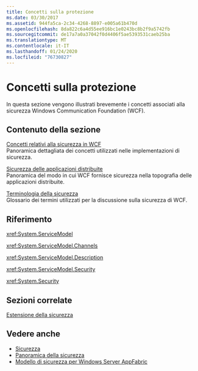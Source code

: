 ```yaml
---
title: Concetti sulla protezione
ms.date: 03/30/2017
ms.assetid: 944fa5ca-2c34-4268-8897-e005a61b470d
ms.openlocfilehash: 8da822c6a4d55ee916bc1e0243bc8b2f9a5742fb
ms.sourcegitcommit: de17a7a0a37042f0d4406f5ae5393531caeb25ba
ms.translationtype: MT
ms.contentlocale: it-IT
ms.lasthandoff: 01/24/2020
ms.locfileid: "76730827"
---
```

# <a name="security-concepts"></a>Concetti sulla protezione
In questa sezione vengono illustrati brevemente i concetti associati alla sicurezza Windows Communication Foundation (WCF).  
  
## <a name="in-this-section"></a>Contenuto della sezione  
 [Concetti relativi alla sicurezza in WCF](../../../../docs/framework/wcf/feature-details/security-concepts-used-in-wcf.md)  
 Panoramica dettagliata dei concetti utilizzati nelle implementazioni di sicurezza.  
  
 [Sicurezza delle applicazioni distribuite](../../../../docs/framework/wcf/feature-details/distributed-application-security.md)  
 Panoramica del modo in cui WCF fornisce sicurezza nella topografia delle applicazioni distribuite.  
  
 [Terminologia della sicurezza](../../../../docs/framework/wcf/feature-details/wcf-security-terminology.md)  
 Glossario dei termini utilizzati per la discussione sulla sicurezza di WCF.  
  
## <a name="reference"></a>Riferimento  
 <xref:System.ServiceModel>  
  
 <xref:System.ServiceModel.Channels>  
  
 <xref:System.ServiceModel.Description>  
  
 <xref:System.ServiceModel.Security>  
  
 <xref:System.Security>  
  
## <a name="related-sections"></a>Sezioni correlate  
 [Estensione della sicurezza](../../../../docs/framework/wcf/extending/extending-security.md)  
  
## <a name="see-also"></a>Vedere anche

- [Sicurezza](../../../../docs/framework/wcf/feature-details/security.md)
- [Panoramica della sicurezza](../../../../docs/framework/wcf/feature-details/security-overview.md)
- [Modello di sicurezza per Windows Server AppFabric](https://docs.microsoft.com/previous-versions/appfabric/ee677202(v=azure.10))
